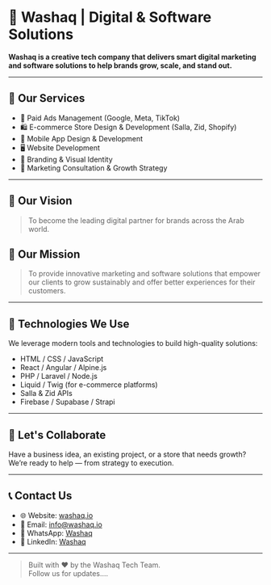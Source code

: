 # 🐆 Washaq | Digital & Software Solutions

**Washaq is a creative tech company that delivers smart digital marketing and software solutions to help brands grow, scale, and stand out.**

---

## 💼 Our Services

- 🎯 Paid Ads Management (Google, Meta, TikTok)
- 🛍️ E-commerce Store Design & Development (Salla, Zid, Shopify)
- 📱 Mobile App Design & Development
- 🖥️ Website Development
- 🎨 Branding & Visual Identity
- 🧠 Marketing Consultation & Growth Strategy

---

## 🌟 Our Vision

> To become the leading digital partner for brands across the Arab world.

## 📌 Our Mission

> To provide innovative marketing and software solutions that empower our clients to grow sustainably and offer better experiences for their customers.

---

## 🧰 Technologies We Use

We leverage modern tools and technologies to build high-quality solutions:

- HTML / CSS / JavaScript
- React / Angular  / Alpine.js
- PHP / Laravel / Node.js
- Liquid / Twig (for e-commerce platforms)
- Salla & Zid APIs
- Firebase / Supabase / Strapi

---

## 🤝 Let's Collaborate

Have a business idea, an existing project, or a store that needs growth?  
We’re ready to help — from strategy to execution.

---

## 📞 Contact Us

- 🌐 Website: [washaq.io](https://washaq.io)
- 📧 Email: info@washaq.io
- 📱 WhatsApp: [Washaq](https://wa.link/fipweq)
- 📸 LinkedIn: [Washaq](https://www.linkedin.com/company/washaqio)

---

> Built with ❤️ by the Washaq Tech Team.  
> Follow us for updates....
